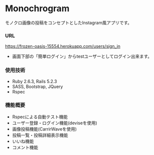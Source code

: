 # Monochrogram
モノクロ画像の投稿をコンセプトとしたInstagram風アプリです。

### URL
https://frozen-oasis-15554.herokuapp.com/users/sign_in

- 画面下部の「簡単ログイン」からtestユーザーとしてログイン出来ます。

### 使用技術
- Ruby 2.6.3, Rails 5.2.3
- SASS, Bootstrap, JQuery
- Rspec

### 機能概要
- Rspecによる自動テスト機能
- ユーザー登録・ログイン機能(deviseを使用)
- 画像投稿機能(CarrirWaveを使用)
- 投稿一覧・投稿詳細表示機能
- いいね機能
- コメント機能
